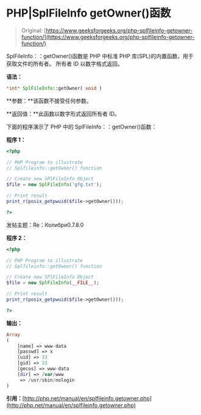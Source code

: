 # PHP|SplFileInfo getOwner()函数

> Original: [https://www.geeksforgeeks.org/php-splfileinfo-getowner-function/](https://www.geeksforgeeks.org/php-splfileinfo-getowner-function/)

SplFileInfo：：getOwner()函数是 PHP 中标准 PHP 库(SPL)的内置函数，用于获取文件的所有者。 所有者 ID 以数字格式返回。

**语法：**

```php
*int* SplFileInfo::getOwner( void )
```

**参数：**该函数不接受任何参数。

**返回值：**此函数以数字形式返回所有者 ID。

下面的程序演示了 PHP 中的 SplFileInfo：：getOwner()函数：

**程序 1：**

```php
<?php

// PHP Program to illustrate 
// Splfileinfo::getOwner() function

// Create new SPlFileInfo Object
$file = new SplFileInfo('gfg.txt');

// Print result
print_r(posix_getpwuid($file->getOwner()));

?>
```

发帖主题：Re：Колибри0.7.8.0

**程序 2：**

```php
<?php

// PHP Program to illustrate 
// Splfileinfo::getOwner() function

// Create new SPlFileInfo Object
$file = new SplFileInfo(__FILE__);

// Print result
print_r(posix_getpwuid($file->getOwner()));

?>
```

**输出：**

```php
Array
(
    [name] => www-data
    [passwd] => x
    [uid] => 33
    [gid] => 33
    [gecos] => www-data
    [dir] => /var/www
     => /usr/sbin/nologin
)

```

**引用：**[http://php.net/manual/en/splfileinfo.getowner.php](http://php.net/manual/en/splfileinfo.getowner.php)